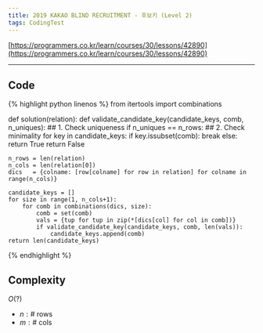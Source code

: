 ```yaml
---
title: 2019 KAKAO BLIND RECRUITMENT - 후보키 (Level 2)
tags: CodingTest
---
```


[https://programmers.co.kr/learn/courses/30/lessons/42890](https://programmers.co.kr/learn/courses/30/lessons/42890)

<!--more-->

---

## Code
{% highlight python linenos %}
from itertools import combinations

def solution(relation):
    def validate_candidate_key(candidate_keys, comb, n_uniques):
        ## 1. Check uniqueness
        if n_uniques == n_rows:
            ## 2. Check minimality
            for key in candidate_keys:
                if key.issubset(comb):
                    break
            else:
                return True
        return False

    n_rows = len(relation)
    n_cols = len(relation[0])
    dics   = {colname: [row[colname] for row in relation] for colname in range(n_cols)}

    candidate_keys = []
    for size in range(1, n_cols+1):
        for comb in combinations(dics, size):
            comb = set(comb)
            vals = {tup for tup in zip(*[dics[col] for col in comb])}
            if validate_candidate_key(candidate_keys, comb, len(vals)):
                candidate_keys.append(comb)
    return len(candidate_keys)
{% endhighlight %}


## Complexity
$O(?)$
- $n: \# \ \text{rows}$
- $m: \# \ \text{cols}$
